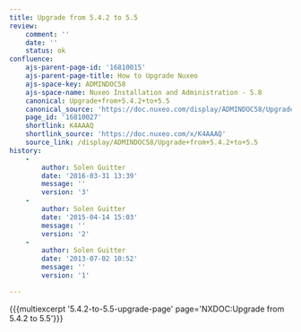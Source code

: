 ```yaml
---
title: Upgrade from 5.4.2 to 5.5
review:
    comment: ''
    date: ''
    status: ok
confluence:
    ajs-parent-page-id: '16810015'
    ajs-parent-page-title: How to Upgrade Nuxeo
    ajs-space-key: ADMINDOC58
    ajs-space-name: Nuxeo Installation and Administration - 5.8
    canonical: Upgrade+from+5.4.2+to+5.5
    canonical_source: 'https://doc.nuxeo.com/display/ADMINDOC58/Upgrade+from+5.4.2+to+5.5'
    page_id: '16810027'
    shortlink: K4AAAQ
    shortlink_source: 'https://doc.nuxeo.com/x/K4AAAQ'
    source_link: /display/ADMINDOC58/Upgrade+from+5.4.2+to+5.5
history:
    - 
        author: Solen Guitter
        date: '2016-03-31 13:39'
        message: ''
        version: '3'
    - 
        author: Solen Guitter
        date: '2015-04-14 15:03'
        message: ''
        version: '2'
    - 
        author: Solen Guitter
        date: '2013-07-02 10:52'
        message: ''
        version: '1'

---
```

{{{multiexcerpt '5.4.2-to-5.5-upgrade-page' page='NXDOC:Upgrade from 5.4.2 to 5.5'}}}